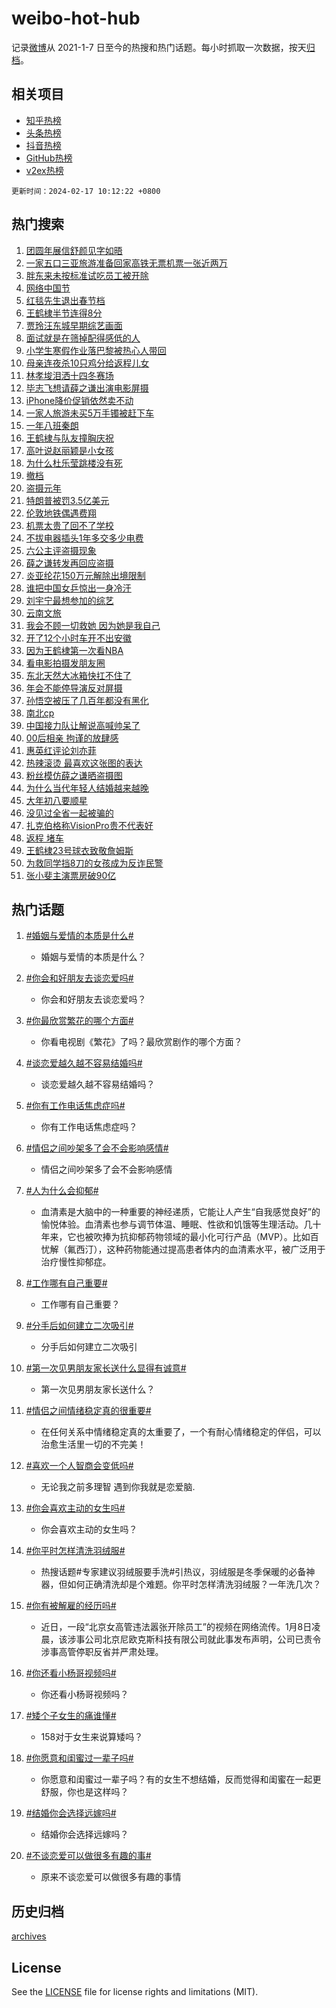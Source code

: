 # weibo-hot-hub

记录[微博](https://www.weibo.com)从 2021-1-7 日至今的热搜和热门话题。每小时抓取一次数据，按天[归档](archives)。

## 相关项目

- [知乎热榜](https://github.com/lonnyzhang423/zhihu-hot-hub)
- [头条热榜](https://github.com/lonnyzhang423/toutiao-hot-hub)
- [抖音热榜](https://github.com/lonnyzhang423/douyin-hot-hub)
- [GitHub热榜](https://github.com/lonnyzhang423/github-hot-hub)
- [v2ex热榜](https://github.com/lonnyzhang423/v2ex-hot-hub)


`更新时间：2024-02-17 10:12:22 +0800`

## 热门搜索

1. [团圆年展信舒颜见字如晤](https://m.weibo.cn/search?containerid=100103type%3D1%26t%3D10%26q%3D%23%E5%9B%A2%E5%9C%86%E5%B9%B4%E5%B1%95%E4%BF%A1%E8%88%92%E9%A2%9C%E8%A7%81%E5%AD%97%E5%A6%82%E6%99%A4%23&stream_entry_id=51&isnewpage=1&extparam=seat%3D1%26pos%3D0%26dgr%3D0%26filter_type%3Drealtimehot%26cate%3D10103%26q%3D%2523%25E5%259B%25A2%25E5%259C%2586%25E5%25B9%25B4%25E5%25B1%2595%25E4%25BF%25A1%25E8%2588%2592%25E9%25A2%259C%25E8%25A7%2581%25E5%25AD%2597%25E5%25A6%2582%25E6%2599%25A4%2523%26stream_entry_id%3D51%26c_type%3D51%26display_time%3D1708135941%26pre_seqid%3D170813594110993000594)
1. [一家五口三亚旅游准备回家高铁无票机票一张近两万](https://m.weibo.cn/search?containerid=100103type%3D1%26t%3D10%26q%3D%23%E4%B8%80%E5%AE%B6%E4%BA%94%E5%8F%A3%E4%B8%89%E4%BA%9A%E6%97%85%E6%B8%B8%E5%87%86%E5%A4%87%E5%9B%9E%E5%AE%B6%E9%AB%98%E9%93%81%E6%97%A0%E7%A5%A8%E6%9C%BA%E7%A5%A8%E4%B8%80%E5%BC%A0%E8%BF%91%E4%B8%A4%E4%B8%87%23&stream_entry_id=31&isnewpage=1&extparam=seat%3D1%26c_type%3D31%26band_rank%3D1%26realpos%3D1%26filter_type%3Drealtimehot%26dgr%3D0%26pos%3D0%26lcate%3D5001%26q%3D%2523%25E4%25B8%2580%25E5%25AE%25B6%25E4%25BA%2594%25E5%258F%25A3%25E4%25B8%2589%25E4%25BA%259A%25E6%2597%2585%25E6%25B8%25B8%25E5%2587%2586%25E5%25A4%2587%25E5%259B%259E%25E5%25AE%25B6%25E9%25AB%2598%25E9%2593%2581%25E6%2597%25A0%25E7%25A5%25A8%25E6%259C%25BA%25E7%25A5%25A8%25E4%25B8%2580%25E5%25BC%25A0%25E8%25BF%2591%25E4%25B8%25A4%25E4%25B8%2587%2523%26flag%3D2%26stream_entry_id%3D31%26cate%3D5001%26display_time%3D1708135941%26pre_seqid%3D170813594110993000594)
1. [胖东来未按标准试吃员工被开除](https://m.weibo.cn/search?containerid=100103type%3D1%26t%3D10%26q%3D%23%E8%83%96%E4%B8%9C%E6%9D%A5%E6%9C%AA%E6%8C%89%E6%A0%87%E5%87%86%E8%AF%95%E5%90%83%E5%91%98%E5%B7%A5%E8%A2%AB%E5%BC%80%E9%99%A4%23&stream_entry_id=31&isnewpage=1&extparam=seat%3D1%26c_type%3D31%26band_rank%3D2%26realpos%3D2%26filter_type%3Drealtimehot%26dgr%3D0%26pos%3D1%26lcate%3D5001%26q%3D%2523%25E8%2583%2596%25E4%25B8%259C%25E6%259D%25A5%25E6%259C%25AA%25E6%258C%2589%25E6%25A0%2587%25E5%2587%2586%25E8%25AF%2595%25E5%2590%2583%25E5%2591%2598%25E5%25B7%25A5%25E8%25A2%25AB%25E5%25BC%2580%25E9%2599%25A4%2523%26flag%3D1%26stream_entry_id%3D31%26cate%3D5001%26display_time%3D1708135941%26pre_seqid%3D170813594110993000594)
1. [网络中国节](https://m.weibo.cn/search?containerid=100103type%3D1%26t%3D10%26q%3D%23%E7%BD%91%E7%BB%9C%E4%B8%AD%E5%9B%BD%E8%8A%82%23&stream_entry_id=31&isnewpage=1&extparam=seat%3D1%26c_type%3D31%26band_rank%3D3%26realpos%3D3%26filter_type%3Drealtimehot%26dgr%3D0%26pos%3D2%26lcate%3D5001%26q%3D%2523%25E7%25BD%2591%25E7%25BB%259C%25E4%25B8%25AD%25E5%259B%25BD%25E8%258A%2582%2523%26flag%3D0%26stream_entry_id%3D31%26cate%3D5001%26display_time%3D1708135941%26pre_seqid%3D170813594110993000594)
1. [红毯先生退出春节档](https://m.weibo.cn/search?containerid=100103type%3D1%26t%3D10%26q%3D%23%E7%BA%A2%E6%AF%AF%E5%85%88%E7%94%9F%E9%80%80%E5%87%BA%E6%98%A5%E8%8A%82%E6%A1%A3%23&stream_entry_id=31&isnewpage=1&extparam=seat%3D1%26c_type%3D31%26band_rank%3D4%26realpos%3D4%26filter_type%3Drealtimehot%26dgr%3D0%26pos%3D3%26lcate%3D5001%26q%3D%2523%25E7%25BA%25A2%25E6%25AF%25AF%25E5%2585%2588%25E7%2594%259F%25E9%2580%2580%25E5%2587%25BA%25E6%2598%25A5%25E8%258A%2582%25E6%25A1%25A3%2523%26flag%3D2%26stream_entry_id%3D31%26cate%3D5001%26display_time%3D1708135941%26pre_seqid%3D170813594110993000594)
1. [王鹤棣半节连得8分](https://m.weibo.cn/search?containerid=100103type%3D1%26t%3D10%26q%3D%E7%8E%8B%E9%B9%A4%E6%A3%A3%E5%8D%8A%E8%8A%82%E8%BF%9E%E5%BE%978%E5%88%86&stream_entry_id=31&isnewpage=1&extparam=seat%3D1%26c_type%3D31%26band_rank%3D5%26realpos%3D5%26filter_type%3Drealtimehot%26dgr%3D0%26pos%3D4%26lcate%3D5001%26q%3D%25E7%258E%258B%25E9%25B9%25A4%25E6%25A3%25A3%25E5%258D%258A%25E8%258A%2582%25E8%25BF%259E%25E5%25BE%25978%25E5%2588%2586%26flag%3D1%26stream_entry_id%3D31%26cate%3D5001%26display_time%3D1708135941%26pre_seqid%3D170813594110993000594)
1. [贾玲汪东城早期综艺画面](https://m.weibo.cn/search?containerid=100103type%3D1%26t%3D10%26q%3D%23%E8%B4%BE%E7%8E%B2%E6%B1%AA%E4%B8%9C%E5%9F%8E%E6%97%A9%E6%9C%9F%E7%BB%BC%E8%89%BA%E7%94%BB%E9%9D%A2%23&stream_entry_id=31&isnewpage=1&extparam=seat%3D1%26c_type%3D31%26band_rank%3D6%26realpos%3D6%26filter_type%3Drealtimehot%26dgr%3D0%26pos%3D5%26lcate%3D5001%26q%3D%2523%25E8%25B4%25BE%25E7%258E%25B2%25E6%25B1%25AA%25E4%25B8%259C%25E5%259F%258E%25E6%2597%25A9%25E6%259C%259F%25E7%25BB%25BC%25E8%2589%25BA%25E7%2594%25BB%25E9%259D%25A2%2523%26flag%3D2%26stream_entry_id%3D31%26cate%3D5001%26display_time%3D1708135941%26pre_seqid%3D170813594110993000594)
1. [面试就是在筛掉配得感低的人](https://m.weibo.cn/search?containerid=100103type%3D1%26t%3D10%26q%3D%23%E9%9D%A2%E8%AF%95%E5%B0%B1%E6%98%AF%E5%9C%A8%E7%AD%9B%E6%8E%89%E9%85%8D%E5%BE%97%E6%84%9F%E4%BD%8E%E7%9A%84%E4%BA%BA%23&stream_entry_id=31&isnewpage=1&extparam=seat%3D1%26c_type%3D31%26band_rank%3D7%26realpos%3D7%26filter_type%3Drealtimehot%26dgr%3D0%26pos%3D6%26lcate%3D5001%26q%3D%2523%25E9%259D%25A2%25E8%25AF%2595%25E5%25B0%25B1%25E6%2598%25AF%25E5%259C%25A8%25E7%25AD%259B%25E6%258E%2589%25E9%2585%258D%25E5%25BE%2597%25E6%2584%259F%25E4%25BD%258E%25E7%259A%2584%25E4%25BA%25BA%2523%26flag%3D2%26stream_entry_id%3D31%26cate%3D5001%26display_time%3D1708135941%26pre_seqid%3D170813594110993000594)
1. [小学生寒假作业落巴黎被热心人带回](https://m.weibo.cn/search?containerid=100103type%3D1%26t%3D10%26q%3D%23%E5%B0%8F%E5%AD%A6%E7%94%9F%E5%AF%92%E5%81%87%E4%BD%9C%E4%B8%9A%E8%90%BD%E5%B7%B4%E9%BB%8E%E8%A2%AB%E7%83%AD%E5%BF%83%E4%BA%BA%E5%B8%A6%E5%9B%9E%23&stream_entry_id=31&isnewpage=1&extparam=seat%3D1%26c_type%3D31%26band_rank%3D8%26realpos%3D8%26filter_type%3Drealtimehot%26dgr%3D0%26pos%3D7%26lcate%3D5001%26q%3D%2523%25E5%25B0%258F%25E5%25AD%25A6%25E7%2594%259F%25E5%25AF%2592%25E5%2581%2587%25E4%25BD%259C%25E4%25B8%259A%25E8%2590%25BD%25E5%25B7%25B4%25E9%25BB%258E%25E8%25A2%25AB%25E7%2583%25AD%25E5%25BF%2583%25E4%25BA%25BA%25E5%25B8%25A6%25E5%259B%259E%2523%26flag%3D1%26stream_entry_id%3D31%26cate%3D5001%26display_time%3D1708135941%26pre_seqid%3D170813594110993000594)
1. [母亲连夜杀10只鸡分给返程儿女](https://m.weibo.cn/search?containerid=100103type%3D1%26t%3D10%26q%3D%23%E6%AF%8D%E4%BA%B2%E8%BF%9E%E5%A4%9C%E6%9D%8010%E5%8F%AA%E9%B8%A1%E5%88%86%E7%BB%99%E8%BF%94%E7%A8%8B%E5%84%BF%E5%A5%B3%23&stream_entry_id=31&isnewpage=1&extparam=seat%3D1%26c_type%3D31%26band_rank%3D9%26realpos%3D9%26filter_type%3Drealtimehot%26dgr%3D0%26pos%3D8%26lcate%3D5001%26q%3D%2523%25E6%25AF%258D%25E4%25BA%25B2%25E8%25BF%259E%25E5%25A4%259C%25E6%259D%258010%25E5%258F%25AA%25E9%25B8%25A1%25E5%2588%2586%25E7%25BB%2599%25E8%25BF%2594%25E7%25A8%258B%25E5%2584%25BF%25E5%25A5%25B3%2523%26flag%3D32768%26stream_entry_id%3D31%26cate%3D5001%26display_time%3D1708135941%26pre_seqid%3D170813594110993000594)
1. [林孝埈泪洒十四冬赛场](https://m.weibo.cn/search?containerid=100103type%3D1%26t%3D10%26q%3D%E6%9E%97%E5%AD%9D%E5%9F%88%E6%B3%AA%E6%B4%92%E5%8D%81%E5%9B%9B%E5%86%AC%E8%B5%9B%E5%9C%BA&stream_entry_id=31&isnewpage=1&extparam=seat%3D1%26c_type%3D31%26band_rank%3D10%26realpos%3D10%26filter_type%3Drealtimehot%26dgr%3D0%26pos%3D9%26lcate%3D5001%26q%3D%25E6%259E%2597%25E5%25AD%259D%25E5%259F%2588%25E6%25B3%25AA%25E6%25B4%2592%25E5%258D%2581%25E5%259B%259B%25E5%2586%25AC%25E8%25B5%259B%25E5%259C%25BA%26flag%3D1%26stream_entry_id%3D31%26cate%3D5001%26display_time%3D1708135941%26pre_seqid%3D170813594110993000594)
1. [毕志飞想请薛之谦出演电影屏摄](https://m.weibo.cn/search?containerid=100103type%3D1%26t%3D10%26q%3D%E6%AF%95%E5%BF%97%E9%A3%9E%E6%83%B3%E8%AF%B7%E8%96%9B%E4%B9%8B%E8%B0%A6%E5%87%BA%E6%BC%94%E7%94%B5%E5%BD%B1%E5%B1%8F%E6%91%84&stream_entry_id=31&isnewpage=1&extparam=seat%3D1%26c_type%3D31%26band_rank%3D11%26realpos%3D11%26filter_type%3Drealtimehot%26dgr%3D0%26pos%3D10%26lcate%3D5001%26q%3D%25E6%25AF%2595%25E5%25BF%2597%25E9%25A3%259E%25E6%2583%25B3%25E8%25AF%25B7%25E8%2596%259B%25E4%25B9%258B%25E8%25B0%25A6%25E5%2587%25BA%25E6%25BC%2594%25E7%2594%25B5%25E5%25BD%25B1%25E5%25B1%258F%25E6%2591%2584%26flag%3D1%26stream_entry_id%3D31%26cate%3D5001%26display_time%3D1708135941%26pre_seqid%3D170813594110993000594)
1. [iPhone降价促销依然卖不动](https://m.weibo.cn/search?containerid=100103type%3D1%26t%3D10%26q%3D%23iPhone%E9%99%8D%E4%BB%B7%E4%BF%83%E9%94%80%E4%BE%9D%E7%84%B6%E5%8D%96%E4%B8%8D%E5%8A%A8%23&stream_entry_id=31&isnewpage=1&extparam=seat%3D1%26c_type%3D31%26band_rank%3D12%26realpos%3D12%26filter_type%3Drealtimehot%26dgr%3D0%26pos%3D11%26lcate%3D5001%26q%3D%2523iPhone%25E9%2599%258D%25E4%25BB%25B7%25E4%25BF%2583%25E9%2594%2580%25E4%25BE%259D%25E7%2584%25B6%25E5%258D%2596%25E4%25B8%258D%25E5%258A%25A8%2523%26flag%3D0%26stream_entry_id%3D31%26cate%3D5001%26display_time%3D1708135941%26pre_seqid%3D170813594110993000594)
1. [一家人旅游未买5万手镯被赶下车](https://m.weibo.cn/search?containerid=100103type%3D1%26t%3D10%26q%3D%23%E4%B8%80%E5%AE%B6%E4%BA%BA%E6%97%85%E6%B8%B8%E6%9C%AA%E4%B9%B05%E4%B8%87%E6%89%8B%E9%95%AF%E8%A2%AB%E8%B5%B6%E4%B8%8B%E8%BD%A6%23&stream_entry_id=31&isnewpage=1&extparam=seat%3D1%26c_type%3D31%26band_rank%3D13%26realpos%3D13%26filter_type%3Drealtimehot%26dgr%3D0%26pos%3D12%26lcate%3D5001%26q%3D%2523%25E4%25B8%2580%25E5%25AE%25B6%25E4%25BA%25BA%25E6%2597%2585%25E6%25B8%25B8%25E6%259C%25AA%25E4%25B9%25B05%25E4%25B8%2587%25E6%2589%258B%25E9%2595%25AF%25E8%25A2%25AB%25E8%25B5%25B6%25E4%25B8%258B%25E8%25BD%25A6%2523%26flag%3D0%26stream_entry_id%3D31%26cate%3D5001%26display_time%3D1708135941%26pre_seqid%3D170813594110993000594)
1. [一年八班秦朗](https://m.weibo.cn/search?containerid=100103type%3D1%26t%3D10%26q%3D%23%E4%B8%80%E5%B9%B4%E5%85%AB%E7%8F%AD%E7%A7%A6%E6%9C%97%23&stream_entry_id=31&isnewpage=1&extparam=seat%3D1%26c_type%3D31%26band_rank%3D14%26realpos%3D14%26filter_type%3Drealtimehot%26dgr%3D0%26pos%3D13%26lcate%3D5001%26q%3D%2523%25E4%25B8%2580%25E5%25B9%25B4%25E5%2585%25AB%25E7%258F%25AD%25E7%25A7%25A6%25E6%259C%2597%2523%26flag%3D1%26stream_entry_id%3D31%26cate%3D5001%26display_time%3D1708135941%26pre_seqid%3D170813594110993000594)
1. [王鹤棣与队友撞胸庆祝](https://m.weibo.cn/search?containerid=100103type%3D1%26t%3D10%26q%3D%23%E7%8E%8B%E9%B9%A4%E6%A3%A3%E4%B8%8E%E9%98%9F%E5%8F%8B%E6%92%9E%E8%83%B8%E5%BA%86%E7%A5%9D%23&stream_entry_id=31&isnewpage=1&extparam=seat%3D1%26c_type%3D31%26band_rank%3D15%26realpos%3D15%26filter_type%3Drealtimehot%26dgr%3D0%26pos%3D14%26lcate%3D5001%26q%3D%2523%25E7%258E%258B%25E9%25B9%25A4%25E6%25A3%25A3%25E4%25B8%258E%25E9%2598%259F%25E5%258F%258B%25E6%2592%259E%25E8%2583%25B8%25E5%25BA%2586%25E7%25A5%259D%2523%26flag%3D1%26stream_entry_id%3D31%26cate%3D5001%26display_time%3D1708135941%26pre_seqid%3D170813594110993000594)
1. [高叶说赵丽颖是小女孩](https://m.weibo.cn/search?containerid=100103type%3D1%26t%3D10%26q%3D%23%E9%AB%98%E5%8F%B6%E8%AF%B4%E8%B5%B5%E4%B8%BD%E9%A2%96%E6%98%AF%E5%B0%8F%E5%A5%B3%E5%AD%A9%23&stream_entry_id=31&isnewpage=1&extparam=seat%3D1%26c_type%3D31%26band_rank%3D16%26realpos%3D16%26filter_type%3Drealtimehot%26dgr%3D0%26pos%3D15%26lcate%3D5001%26q%3D%2523%25E9%25AB%2598%25E5%258F%25B6%25E8%25AF%25B4%25E8%25B5%25B5%25E4%25B8%25BD%25E9%25A2%2596%25E6%2598%25AF%25E5%25B0%258F%25E5%25A5%25B3%25E5%25AD%25A9%2523%26flag%3D1%26stream_entry_id%3D31%26cate%3D5001%26display_time%3D1708135941%26pre_seqid%3D170813594110993000594)
1. [为什么杜乐莹跳楼没有死](https://m.weibo.cn/search?containerid=100103type%3D1%26t%3D10%26q%3D%E4%B8%BA%E4%BB%80%E4%B9%88%E6%9D%9C%E4%B9%90%E8%8E%B9%E8%B7%B3%E6%A5%BC%E6%B2%A1%E6%9C%89%E6%AD%BB&stream_entry_id=31&isnewpage=1&extparam=seat%3D1%26c_type%3D31%26band_rank%3D17%26realpos%3D17%26filter_type%3Drealtimehot%26dgr%3D0%26pos%3D16%26lcate%3D5001%26q%3D%25E4%25B8%25BA%25E4%25BB%2580%25E4%25B9%2588%25E6%259D%259C%25E4%25B9%2590%25E8%258E%25B9%25E8%25B7%25B3%25E6%25A5%25BC%25E6%25B2%25A1%25E6%259C%2589%25E6%25AD%25BB%26flag%3D2%26stream_entry_id%3D31%26cate%3D5001%26display_time%3D1708135941%26pre_seqid%3D170813594110993000594)
1. [撤档](https://m.weibo.cn/search?containerid=100103type%3D1%26t%3D10%26q%3D%E6%92%A4%E6%A1%A3&stream_entry_id=31&isnewpage=1&extparam=seat%3D1%26c_type%3D31%26band_rank%3D18%26realpos%3D18%26filter_type%3Drealtimehot%26dgr%3D0%26pos%3D17%26lcate%3D5001%26q%3D%25E6%2592%25A4%25E6%25A1%25A3%26flag%3D0%26stream_entry_id%3D31%26cate%3D5001%26display_time%3D1708135941%26pre_seqid%3D170813594110993000594)
1. [盗摄元年](https://m.weibo.cn/search?containerid=100103type%3D1%26t%3D10%26q%3D%E7%9B%97%E6%91%84%E5%85%83%E5%B9%B4&stream_entry_id=31&isnewpage=1&extparam=seat%3D1%26c_type%3D31%26band_rank%3D19%26realpos%3D19%26filter_type%3Drealtimehot%26dgr%3D0%26pos%3D18%26lcate%3D5001%26q%3D%25E7%259B%2597%25E6%2591%2584%25E5%2585%2583%25E5%25B9%25B4%26flag%3D0%26stream_entry_id%3D31%26cate%3D5001%26display_time%3D1708135941%26pre_seqid%3D170813594110993000594)
1. [特朗普被罚3.5亿美元](https://m.weibo.cn/search?containerid=100103type%3D1%26t%3D10%26q%3D%23%E7%89%B9%E6%9C%97%E6%99%AE%E8%A2%AB%E7%BD%9A3.5%E4%BA%BF%E7%BE%8E%E5%85%83%23&stream_entry_id=31&isnewpage=1&extparam=seat%3D1%26c_type%3D31%26band_rank%3D20%26realpos%3D20%26filter_type%3Drealtimehot%26dgr%3D0%26pos%3D19%26lcate%3D5001%26q%3D%2523%25E7%2589%25B9%25E6%259C%2597%25E6%2599%25AE%25E8%25A2%25AB%25E7%25BD%259A3.5%25E4%25BA%25BF%25E7%25BE%258E%25E5%2585%2583%2523%26flag%3D0%26stream_entry_id%3D31%26cate%3D5001%26display_time%3D1708135941%26pre_seqid%3D170813594110993000594)
1. [伦敦地铁偶遇费翔](https://m.weibo.cn/search?containerid=100103type%3D1%26t%3D10%26q%3D%23%E4%BC%A6%E6%95%A6%E5%9C%B0%E9%93%81%E5%81%B6%E9%81%87%E8%B4%B9%E7%BF%94%23&stream_entry_id=31&isnewpage=1&extparam=seat%3D1%26c_type%3D31%26band_rank%3D21%26realpos%3D21%26filter_type%3Drealtimehot%26dgr%3D0%26pos%3D20%26lcate%3D5001%26q%3D%2523%25E4%25BC%25A6%25E6%2595%25A6%25E5%259C%25B0%25E9%2593%2581%25E5%2581%25B6%25E9%2581%2587%25E8%25B4%25B9%25E7%25BF%2594%2523%26flag%3D1%26stream_entry_id%3D31%26cate%3D5001%26display_time%3D1708135941%26pre_seqid%3D170813594110993000594)
1. [机票太贵了回不了学校](https://m.weibo.cn/search?containerid=100103type%3D1%26t%3D10%26q%3D%E6%9C%BA%E7%A5%A8%E5%A4%AA%E8%B4%B5%E4%BA%86%E5%9B%9E%E4%B8%8D%E4%BA%86%E5%AD%A6%E6%A0%A1&stream_entry_id=31&isnewpage=1&extparam=seat%3D1%26c_type%3D31%26band_rank%3D22%26realpos%3D22%26filter_type%3Drealtimehot%26dgr%3D0%26pos%3D21%26lcate%3D5001%26q%3D%25E6%259C%25BA%25E7%25A5%25A8%25E5%25A4%25AA%25E8%25B4%25B5%25E4%25BA%2586%25E5%259B%259E%25E4%25B8%258D%25E4%25BA%2586%25E5%25AD%25A6%25E6%25A0%25A1%26flag%3D1%26stream_entry_id%3D31%26cate%3D5001%26display_time%3D1708135941%26pre_seqid%3D170813594110993000594)
1. [不拔电器插头1年多交多少电费](https://m.weibo.cn/search?containerid=100103type%3D1%26t%3D10%26q%3D%23%E4%B8%8D%E6%8B%94%E7%94%B5%E5%99%A8%E6%8F%92%E5%A4%B41%E5%B9%B4%E5%A4%9A%E4%BA%A4%E5%A4%9A%E5%B0%91%E7%94%B5%E8%B4%B9%23&stream_entry_id=31&isnewpage=1&extparam=seat%3D1%26c_type%3D31%26band_rank%3D23%26realpos%3D23%26filter_type%3Drealtimehot%26dgr%3D0%26pos%3D22%26lcate%3D5001%26q%3D%2523%25E4%25B8%258D%25E6%258B%2594%25E7%2594%25B5%25E5%2599%25A8%25E6%258F%2592%25E5%25A4%25B41%25E5%25B9%25B4%25E5%25A4%259A%25E4%25BA%25A4%25E5%25A4%259A%25E5%25B0%2591%25E7%2594%25B5%25E8%25B4%25B9%2523%26flag%3D0%26stream_entry_id%3D31%26cate%3D5001%26display_time%3D1708135941%26pre_seqid%3D170813594110993000594)
1. [六公主评盗摄现象](https://m.weibo.cn/search?containerid=100103type%3D1%26t%3D10%26q%3D%23%E5%85%AD%E5%85%AC%E4%B8%BB%E8%AF%84%E7%9B%97%E6%91%84%E7%8E%B0%E8%B1%A1%23&stream_entry_id=31&isnewpage=1&extparam=seat%3D1%26c_type%3D31%26band_rank%3D24%26realpos%3D24%26filter_type%3Drealtimehot%26dgr%3D0%26pos%3D23%26lcate%3D5001%26q%3D%2523%25E5%2585%25AD%25E5%2585%25AC%25E4%25B8%25BB%25E8%25AF%2584%25E7%259B%2597%25E6%2591%2584%25E7%258E%25B0%25E8%25B1%25A1%2523%26flag%3D0%26stream_entry_id%3D31%26cate%3D5001%26display_time%3D1708135941%26pre_seqid%3D170813594110993000594)
1. [薛之谦转发再回应盗摄](https://m.weibo.cn/search?containerid=100103type%3D1%26t%3D10%26q%3D%E8%96%9B%E4%B9%8B%E8%B0%A6%E8%BD%AC%E5%8F%91%E5%86%8D%E5%9B%9E%E5%BA%94%E7%9B%97%E6%91%84&stream_entry_id=31&isnewpage=1&extparam=seat%3D1%26c_type%3D31%26band_rank%3D25%26realpos%3D25%26filter_type%3Drealtimehot%26dgr%3D0%26pos%3D24%26lcate%3D5001%26q%3D%25E8%2596%259B%25E4%25B9%258B%25E8%25B0%25A6%25E8%25BD%25AC%25E5%258F%2591%25E5%2586%258D%25E5%259B%259E%25E5%25BA%2594%25E7%259B%2597%25E6%2591%2584%26flag%3D0%26stream_entry_id%3D31%26cate%3D5001%26display_time%3D1708135941%26pre_seqid%3D170813594110993000594)
1. [炎亚纶花150万元解除出境限制](https://m.weibo.cn/search?containerid=100103type%3D1%26t%3D10%26q%3D%23%E7%82%8E%E4%BA%9A%E7%BA%B6%E8%8A%B1150%E4%B8%87%E5%85%83%E8%A7%A3%E9%99%A4%E5%87%BA%E5%A2%83%E9%99%90%E5%88%B6%23&stream_entry_id=31&isnewpage=1&extparam=seat%3D1%26c_type%3D31%26band_rank%3D26%26realpos%3D26%26filter_type%3Drealtimehot%26dgr%3D0%26pos%3D25%26lcate%3D5001%26q%3D%2523%25E7%2582%258E%25E4%25BA%259A%25E7%25BA%25B6%25E8%258A%25B1150%25E4%25B8%2587%25E5%2585%2583%25E8%25A7%25A3%25E9%2599%25A4%25E5%2587%25BA%25E5%25A2%2583%25E9%2599%2590%25E5%2588%25B6%2523%26flag%3D1%26stream_entry_id%3D31%26cate%3D5001%26display_time%3D1708135941%26pre_seqid%3D170813594110993000594)
1. [谁把中国女乒惊出一身冷汗](https://m.weibo.cn/search?containerid=100103type%3D1%26t%3D10%26q%3D%23%E8%B0%81%E6%8A%8A%E4%B8%AD%E5%9B%BD%E5%A5%B3%E4%B9%92%E6%83%8A%E5%87%BA%E4%B8%80%E8%BA%AB%E5%86%B7%E6%B1%97%23&stream_entry_id=31&isnewpage=1&extparam=seat%3D1%26c_type%3D31%26band_rank%3D27%26realpos%3D27%26filter_type%3Drealtimehot%26dgr%3D0%26pos%3D26%26lcate%3D5001%26q%3D%2523%25E8%25B0%2581%25E6%258A%258A%25E4%25B8%25AD%25E5%259B%25BD%25E5%25A5%25B3%25E4%25B9%2592%25E6%2583%258A%25E5%2587%25BA%25E4%25B8%2580%25E8%25BA%25AB%25E5%2586%25B7%25E6%25B1%2597%2523%26flag%3D1%26stream_entry_id%3D31%26cate%3D5001%26display_time%3D1708135941%26pre_seqid%3D170813594110993000594)
1. [刘宇宁最想参加的综艺](https://m.weibo.cn/search?containerid=100103type%3D1%26t%3D10%26q%3D%23%E5%88%98%E5%AE%87%E5%AE%81%E6%9C%80%E6%83%B3%E5%8F%82%E5%8A%A0%E7%9A%84%E7%BB%BC%E8%89%BA%23&stream_entry_id=31&isnewpage=1&extparam=seat%3D1%26c_type%3D31%26band_rank%3D28%26realpos%3D28%26filter_type%3Drealtimehot%26dgr%3D0%26pos%3D27%26lcate%3D5001%26q%3D%2523%25E5%2588%2598%25E5%25AE%2587%25E5%25AE%2581%25E6%259C%2580%25E6%2583%25B3%25E5%258F%2582%25E5%258A%25A0%25E7%259A%2584%25E7%25BB%25BC%25E8%2589%25BA%2523%26flag%3D1%26stream_entry_id%3D31%26cate%3D5001%26display_time%3D1708135941%26pre_seqid%3D170813594110993000594)
1. [云南文旅](https://m.weibo.cn/search?containerid=100103type%3D1%26t%3D10%26q%3D%E4%BA%91%E5%8D%97%E6%96%87%E6%97%85&stream_entry_id=31&isnewpage=1&extparam=seat%3D1%26c_type%3D31%26band_rank%3D29%26realpos%3D29%26filter_type%3Drealtimehot%26dgr%3D0%26pos%3D28%26lcate%3D5001%26q%3D%25E4%25BA%2591%25E5%258D%2597%25E6%2596%2587%25E6%2597%2585%26flag%3D1%26stream_entry_id%3D31%26cate%3D5001%26display_time%3D1708135941%26pre_seqid%3D170813594110993000594)
1. [我会不顾一切救她 因为她是我自己](https://m.weibo.cn/search?containerid=100103type%3D1%26t%3D10%26q%3D%E6%88%91%E4%BC%9A%E4%B8%8D%E9%A1%BE%E4%B8%80%E5%88%87%E6%95%91%E5%A5%B9+%E5%9B%A0%E4%B8%BA%E5%A5%B9%E6%98%AF%E6%88%91%E8%87%AA%E5%B7%B1&stream_entry_id=31&isnewpage=1&extparam=seat%3D1%26c_type%3D31%26band_rank%3D30%26realpos%3D30%26filter_type%3Drealtimehot%26dgr%3D0%26pos%3D29%26lcate%3D5001%26q%3D%25E6%2588%2591%25E4%25BC%259A%25E4%25B8%258D%25E9%25A1%25BE%25E4%25B8%2580%25E5%2588%2587%25E6%2595%2591%25E5%25A5%25B9%2520%25E5%259B%25A0%25E4%25B8%25BA%25E5%25A5%25B9%25E6%2598%25AF%25E6%2588%2591%25E8%2587%25AA%25E5%25B7%25B1%26flag%3D1%26stream_entry_id%3D31%26cate%3D5001%26display_time%3D1708135941%26pre_seqid%3D170813594110993000594)
1. [开了12个小时车开不出安徽](https://m.weibo.cn/search?containerid=100103type%3D1%26t%3D10%26q%3D%23%E5%BC%80%E4%BA%8612%E4%B8%AA%E5%B0%8F%E6%97%B6%E8%BD%A6%E5%BC%80%E4%B8%8D%E5%87%BA%E5%AE%89%E5%BE%BD%23&stream_entry_id=31&isnewpage=1&extparam=seat%3D1%26c_type%3D31%26band_rank%3D31%26realpos%3D31%26filter_type%3Drealtimehot%26dgr%3D0%26pos%3D30%26lcate%3D5001%26q%3D%2523%25E5%25BC%2580%25E4%25BA%258612%25E4%25B8%25AA%25E5%25B0%258F%25E6%2597%25B6%25E8%25BD%25A6%25E5%25BC%2580%25E4%25B8%258D%25E5%2587%25BA%25E5%25AE%2589%25E5%25BE%25BD%2523%26flag%3D1%26stream_entry_id%3D31%26cate%3D5001%26display_time%3D1708135941%26pre_seqid%3D170813594110993000594)
1. [因为王鹤棣第一次看NBA](https://m.weibo.cn/search?containerid=100103type%3D1%26t%3D10%26q%3D%23%E5%9B%A0%E4%B8%BA%E7%8E%8B%E9%B9%A4%E6%A3%A3%E7%AC%AC%E4%B8%80%E6%AC%A1%E7%9C%8BNBA%23&stream_entry_id=31&isnewpage=1&extparam=seat%3D1%26c_type%3D31%26band_rank%3D32%26realpos%3D32%26filter_type%3Drealtimehot%26dgr%3D0%26pos%3D31%26lcate%3D5001%26q%3D%2523%25E5%259B%25A0%25E4%25B8%25BA%25E7%258E%258B%25E9%25B9%25A4%25E6%25A3%25A3%25E7%25AC%25AC%25E4%25B8%2580%25E6%25AC%25A1%25E7%259C%258BNBA%2523%26flag%3D1%26stream_entry_id%3D31%26cate%3D5001%26display_time%3D1708135941%26pre_seqid%3D170813594110993000594)
1. [看电影拍摄发朋友圈](https://m.weibo.cn/search?containerid=100103type%3D1%26t%3D10%26q%3D%E7%9C%8B%E7%94%B5%E5%BD%B1%E6%8B%8D%E6%91%84%E5%8F%91%E6%9C%8B%E5%8F%8B%E5%9C%88&stream_entry_id=31&isnewpage=1&extparam=seat%3D1%26c_type%3D31%26band_rank%3D33%26realpos%3D33%26filter_type%3Drealtimehot%26dgr%3D0%26pos%3D32%26lcate%3D5001%26q%3D%25E7%259C%258B%25E7%2594%25B5%25E5%25BD%25B1%25E6%258B%258D%25E6%2591%2584%25E5%258F%2591%25E6%259C%258B%25E5%258F%258B%25E5%259C%2588%26flag%3D1%26stream_entry_id%3D31%26cate%3D5001%26display_time%3D1708135941%26pre_seqid%3D170813594110993000594)
1. [东北天然大冰箱快扛不住了](https://m.weibo.cn/search?containerid=100103type%3D1%26t%3D10%26q%3D%23%E4%B8%9C%E5%8C%97%E5%A4%A9%E7%84%B6%E5%A4%A7%E5%86%B0%E7%AE%B1%E5%BF%AB%E6%89%9B%E4%B8%8D%E4%BD%8F%E4%BA%86%23&stream_entry_id=31&isnewpage=1&extparam=seat%3D1%26c_type%3D31%26band_rank%3D34%26realpos%3D34%26filter_type%3Drealtimehot%26dgr%3D0%26pos%3D33%26lcate%3D5001%26q%3D%2523%25E4%25B8%259C%25E5%258C%2597%25E5%25A4%25A9%25E7%2584%25B6%25E5%25A4%25A7%25E5%2586%25B0%25E7%25AE%25B1%25E5%25BF%25AB%25E6%2589%259B%25E4%25B8%258D%25E4%25BD%258F%25E4%25BA%2586%2523%26flag%3D1%26stream_entry_id%3D31%26cate%3D5001%26display_time%3D1708135941%26pre_seqid%3D170813594110993000594)
1. [年会不能停导演反对屏摄](https://m.weibo.cn/search?containerid=100103type%3D1%26t%3D10%26q%3D%E5%B9%B4%E4%BC%9A%E4%B8%8D%E8%83%BD%E5%81%9C%E5%AF%BC%E6%BC%94%E5%8F%8D%E5%AF%B9%E5%B1%8F%E6%91%84&stream_entry_id=31&isnewpage=1&extparam=seat%3D1%26c_type%3D31%26band_rank%3D35%26realpos%3D35%26filter_type%3Drealtimehot%26dgr%3D0%26pos%3D34%26lcate%3D5001%26q%3D%25E5%25B9%25B4%25E4%25BC%259A%25E4%25B8%258D%25E8%2583%25BD%25E5%2581%259C%25E5%25AF%25BC%25E6%25BC%2594%25E5%258F%258D%25E5%25AF%25B9%25E5%25B1%258F%25E6%2591%2584%26flag%3D0%26stream_entry_id%3D31%26cate%3D5001%26display_time%3D1708135941%26pre_seqid%3D170813594110993000594)
1. [孙悟空被压了几百年都没有黑化](https://m.weibo.cn/search?containerid=100103type%3D1%26t%3D10%26q%3D%E5%AD%99%E6%82%9F%E7%A9%BA%E8%A2%AB%E5%8E%8B%E4%BA%86%E5%87%A0%E7%99%BE%E5%B9%B4%E9%83%BD%E6%B2%A1%E6%9C%89%E9%BB%91%E5%8C%96&stream_entry_id=31&isnewpage=1&extparam=seat%3D1%26c_type%3D31%26band_rank%3D36%26realpos%3D36%26filter_type%3Drealtimehot%26dgr%3D0%26pos%3D35%26lcate%3D5001%26q%3D%25E5%25AD%2599%25E6%2582%259F%25E7%25A9%25BA%25E8%25A2%25AB%25E5%258E%258B%25E4%25BA%2586%25E5%2587%25A0%25E7%2599%25BE%25E5%25B9%25B4%25E9%2583%25BD%25E6%25B2%25A1%25E6%259C%2589%25E9%25BB%2591%25E5%258C%2596%26flag%3D0%26stream_entry_id%3D31%26cate%3D5001%26display_time%3D1708135941%26pre_seqid%3D170813594110993000594)
1. [南北cp](https://m.weibo.cn/search?containerid=100103type%3D1%26t%3D10%26q%3D%23%E5%8D%97%E5%8C%97cp%23&stream_entry_id=31&isnewpage=1&extparam=seat%3D1%26c_type%3D31%26band_rank%3D37%26realpos%3D37%26filter_type%3Drealtimehot%26dgr%3D0%26pos%3D36%26lcate%3D5001%26q%3D%2523%25E5%258D%2597%25E5%258C%2597cp%2523%26flag%3D0%26stream_entry_id%3D31%26cate%3D5001%26display_time%3D1708135941%26pre_seqid%3D170813594110993000594)
1. [中国接力队让解说高喊帅呆了](https://m.weibo.cn/search?containerid=100103type%3D1%26t%3D10%26q%3D%23%E4%B8%AD%E5%9B%BD%E6%8E%A5%E5%8A%9B%E9%98%9F%E8%AE%A9%E8%A7%A3%E8%AF%B4%E9%AB%98%E5%96%8A%E5%B8%85%E5%91%86%E4%BA%86%23&stream_entry_id=31&isnewpage=1&extparam=seat%3D1%26c_type%3D31%26band_rank%3D38%26realpos%3D38%26filter_type%3Drealtimehot%26dgr%3D0%26pos%3D37%26lcate%3D5001%26q%3D%2523%25E4%25B8%25AD%25E5%259B%25BD%25E6%258E%25A5%25E5%258A%259B%25E9%2598%259F%25E8%25AE%25A9%25E8%25A7%25A3%25E8%25AF%25B4%25E9%25AB%2598%25E5%2596%258A%25E5%25B8%2585%25E5%2591%2586%25E4%25BA%2586%2523%26flag%3D1%26stream_entry_id%3D31%26cate%3D5001%26display_time%3D1708135941%26pre_seqid%3D170813594110993000594)
1. [00后相亲 拘谨的放肆感](https://m.weibo.cn/search?containerid=100103type%3D1%26t%3D10%26q%3D00%E5%90%8E%E7%9B%B8%E4%BA%B2+%E6%8B%98%E8%B0%A8%E7%9A%84%E6%94%BE%E8%82%86%E6%84%9F&stream_entry_id=31&isnewpage=1&extparam=seat%3D1%26c_type%3D31%26band_rank%3D39%26realpos%3D39%26filter_type%3Drealtimehot%26dgr%3D0%26pos%3D38%26lcate%3D5001%26q%3D00%25E5%2590%258E%25E7%259B%25B8%25E4%25BA%25B2%2520%25E6%258B%2598%25E8%25B0%25A8%25E7%259A%2584%25E6%2594%25BE%25E8%2582%2586%25E6%2584%259F%26flag%3D0%26stream_entry_id%3D31%26cate%3D5001%26display_time%3D1708135941%26pre_seqid%3D170813594110993000594)
1. [惠英红评论刘亦菲](https://m.weibo.cn/search?containerid=100103type%3D1%26t%3D10%26q%3D%23%E6%83%A0%E8%8B%B1%E7%BA%A2%E8%AF%84%E8%AE%BA%E5%88%98%E4%BA%A6%E8%8F%B2%23&stream_entry_id=31&isnewpage=1&extparam=seat%3D1%26c_type%3D31%26band_rank%3D40%26realpos%3D40%26filter_type%3Drealtimehot%26dgr%3D0%26pos%3D39%26lcate%3D5001%26q%3D%2523%25E6%2583%25A0%25E8%258B%25B1%25E7%25BA%25A2%25E8%25AF%2584%25E8%25AE%25BA%25E5%2588%2598%25E4%25BA%25A6%25E8%258F%25B2%2523%26flag%3D0%26stream_entry_id%3D31%26cate%3D5001%26display_time%3D1708135941%26pre_seqid%3D170813594110993000594)
1. [热辣滚烫 最喜欢这张图的表达](https://m.weibo.cn/search?containerid=100103type%3D1%26t%3D10%26q%3D%E7%83%AD%E8%BE%A3%E6%BB%9A%E7%83%AB+%E6%9C%80%E5%96%9C%E6%AC%A2%E8%BF%99%E5%BC%A0%E5%9B%BE%E7%9A%84%E8%A1%A8%E8%BE%BE&stream_entry_id=31&isnewpage=1&extparam=seat%3D1%26c_type%3D31%26band_rank%3D41%26realpos%3D41%26filter_type%3Drealtimehot%26dgr%3D0%26pos%3D40%26lcate%3D5001%26q%3D%25E7%2583%25AD%25E8%25BE%25A3%25E6%25BB%259A%25E7%2583%25AB%2520%25E6%259C%2580%25E5%2596%259C%25E6%25AC%25A2%25E8%25BF%2599%25E5%25BC%25A0%25E5%259B%25BE%25E7%259A%2584%25E8%25A1%25A8%25E8%25BE%25BE%26flag%3D0%26stream_entry_id%3D31%26cate%3D5001%26display_time%3D1708135941%26pre_seqid%3D170813594110993000594)
1. [粉丝模仿薛之谦晒盗摄图](https://m.weibo.cn/search?containerid=100103type%3D1%26t%3D10%26q%3D%23%E7%B2%89%E4%B8%9D%E6%A8%A1%E4%BB%BF%E8%96%9B%E4%B9%8B%E8%B0%A6%E6%99%92%E7%9B%97%E6%91%84%E5%9B%BE%23&stream_entry_id=31&isnewpage=1&extparam=seat%3D1%26c_type%3D31%26band_rank%3D42%26realpos%3D42%26filter_type%3Drealtimehot%26dgr%3D0%26pos%3D41%26lcate%3D5001%26q%3D%2523%25E7%25B2%2589%25E4%25B8%259D%25E6%25A8%25A1%25E4%25BB%25BF%25E8%2596%259B%25E4%25B9%258B%25E8%25B0%25A6%25E6%2599%2592%25E7%259B%2597%25E6%2591%2584%25E5%259B%25BE%2523%26flag%3D0%26stream_entry_id%3D31%26cate%3D5001%26display_time%3D1708135941%26pre_seqid%3D170813594110993000594)
1. [为什么当代年轻人结婚越来越晚](https://m.weibo.cn/search?containerid=100103type%3D1%26t%3D10%26q%3D%23%E4%B8%BA%E4%BB%80%E4%B9%88%E5%BD%93%E4%BB%A3%E5%B9%B4%E8%BD%BB%E4%BA%BA%E7%BB%93%E5%A9%9A%E8%B6%8A%E6%9D%A5%E8%B6%8A%E6%99%9A%23&stream_entry_id=31&isnewpage=1&extparam=seat%3D1%26c_type%3D31%26band_rank%3D43%26realpos%3D43%26filter_type%3Drealtimehot%26dgr%3D0%26pos%3D42%26lcate%3D5001%26q%3D%2523%25E4%25B8%25BA%25E4%25BB%2580%25E4%25B9%2588%25E5%25BD%2593%25E4%25BB%25A3%25E5%25B9%25B4%25E8%25BD%25BB%25E4%25BA%25BA%25E7%25BB%2593%25E5%25A9%259A%25E8%25B6%258A%25E6%259D%25A5%25E8%25B6%258A%25E6%2599%259A%2523%26flag%3D0%26stream_entry_id%3D31%26cate%3D5001%26display_time%3D1708135941%26pre_seqid%3D170813594110993000594)
1. [大年初八要顺星](https://m.weibo.cn/search?containerid=100103type%3D1%26t%3D10%26q%3D%23%E5%A4%A7%E5%B9%B4%E5%88%9D%E5%85%AB%E8%A6%81%E9%A1%BA%E6%98%9F%23&stream_entry_id=31&isnewpage=1&extparam=seat%3D1%26c_type%3D31%26band_rank%3D44%26realpos%3D44%26filter_type%3Drealtimehot%26dgr%3D0%26pos%3D43%26lcate%3D5001%26q%3D%2523%25E5%25A4%25A7%25E5%25B9%25B4%25E5%2588%259D%25E5%2585%25AB%25E8%25A6%2581%25E9%25A1%25BA%25E6%2598%259F%2523%26flag%3D1%26stream_entry_id%3D31%26cate%3D5001%26display_time%3D1708135941%26pre_seqid%3D170813594110993000594)
1. [没见过全省一起被骗的](https://m.weibo.cn/search?containerid=100103type%3D1%26t%3D10%26q%3D%23%E6%B2%A1%E8%A7%81%E8%BF%87%E5%85%A8%E7%9C%81%E4%B8%80%E8%B5%B7%E8%A2%AB%E9%AA%97%E7%9A%84%23&stream_entry_id=31&isnewpage=1&extparam=seat%3D1%26c_type%3D31%26band_rank%3D45%26realpos%3D45%26filter_type%3Drealtimehot%26dgr%3D0%26pos%3D44%26lcate%3D5001%26q%3D%2523%25E6%25B2%25A1%25E8%25A7%2581%25E8%25BF%2587%25E5%2585%25A8%25E7%259C%2581%25E4%25B8%2580%25E8%25B5%25B7%25E8%25A2%25AB%25E9%25AA%2597%25E7%259A%2584%2523%26flag%3D0%26stream_entry_id%3D31%26cate%3D5001%26display_time%3D1708135941%26pre_seqid%3D170813594110993000594)
1. [扎克伯格称VisionPro贵不代表好](https://m.weibo.cn/search?containerid=100103type%3D1%26t%3D10%26q%3D%23%E6%89%8E%E5%85%8B%E4%BC%AF%E6%A0%BC%E7%A7%B0VisionPro%E8%B4%B5%E4%B8%8D%E4%BB%A3%E8%A1%A8%E5%A5%BD%23&stream_entry_id=31&isnewpage=1&extparam=seat%3D1%26c_type%3D31%26band_rank%3D46%26realpos%3D46%26filter_type%3Drealtimehot%26dgr%3D0%26pos%3D45%26lcate%3D5001%26q%3D%2523%25E6%2589%258E%25E5%2585%258B%25E4%25BC%25AF%25E6%25A0%25BC%25E7%25A7%25B0VisionPro%25E8%25B4%25B5%25E4%25B8%258D%25E4%25BB%25A3%25E8%25A1%25A8%25E5%25A5%25BD%2523%26flag%3D1%26stream_entry_id%3D31%26cate%3D5001%26display_time%3D1708135941%26pre_seqid%3D170813594110993000594)
1. [返程 堵车](https://m.weibo.cn/search?containerid=100103type%3D1%26t%3D10%26q%3D%E8%BF%94%E7%A8%8B+%E5%A0%B5%E8%BD%A6&stream_entry_id=31&isnewpage=1&extparam=seat%3D1%26c_type%3D31%26band_rank%3D47%26realpos%3D47%26filter_type%3Drealtimehot%26dgr%3D0%26pos%3D46%26lcate%3D5001%26q%3D%25E8%25BF%2594%25E7%25A8%258B%2520%25E5%25A0%25B5%25E8%25BD%25A6%26flag%3D1%26stream_entry_id%3D31%26cate%3D5001%26display_time%3D1708135941%26pre_seqid%3D170813594110993000594)
1. [王鹤棣23号球衣致敬詹姆斯](https://m.weibo.cn/search?containerid=100103type%3D1%26t%3D10%26q%3D%23%E7%8E%8B%E9%B9%A4%E6%A3%A323%E5%8F%B7%E7%90%83%E8%A1%A3%E8%87%B4%E6%95%AC%E8%A9%B9%E5%A7%86%E6%96%AF%23&stream_entry_id=31&isnewpage=1&extparam=seat%3D1%26c_type%3D31%26band_rank%3D48%26realpos%3D48%26filter_type%3Drealtimehot%26dgr%3D0%26pos%3D47%26lcate%3D5001%26q%3D%2523%25E7%258E%258B%25E9%25B9%25A4%25E6%25A3%25A323%25E5%258F%25B7%25E7%2590%2583%25E8%25A1%25A3%25E8%2587%25B4%25E6%2595%25AC%25E8%25A9%25B9%25E5%25A7%2586%25E6%2596%25AF%2523%26flag%3D1%26stream_entry_id%3D31%26cate%3D5001%26display_time%3D1708135941%26pre_seqid%3D170813594110993000594)
1. [为救同学挡8刀的女孩成为反诈民警](https://m.weibo.cn/search?containerid=100103type%3D1%26t%3D10%26q%3D%23%E4%B8%BA%E6%95%91%E5%90%8C%E5%AD%A6%E6%8C%A18%E5%88%80%E7%9A%84%E5%A5%B3%E5%AD%A9%E6%88%90%E4%B8%BA%E5%8F%8D%E8%AF%88%E6%B0%91%E8%AD%A6%23&stream_entry_id=31&isnewpage=1&extparam=seat%3D1%26c_type%3D31%26band_rank%3D49%26realpos%3D49%26filter_type%3Drealtimehot%26dgr%3D0%26pos%3D48%26lcate%3D5001%26q%3D%2523%25E4%25B8%25BA%25E6%2595%2591%25E5%2590%258C%25E5%25AD%25A6%25E6%258C%25A18%25E5%2588%2580%25E7%259A%2584%25E5%25A5%25B3%25E5%25AD%25A9%25E6%2588%2590%25E4%25B8%25BA%25E5%258F%258D%25E8%25AF%2588%25E6%25B0%2591%25E8%25AD%25A6%2523%26flag%3D32768%26stream_entry_id%3D31%26cate%3D5001%26display_time%3D1708135941%26pre_seqid%3D170813594110993000594)
1. [张小斐主演票房破90亿](https://m.weibo.cn/search?containerid=100103type%3D1%26t%3D10%26q%3D%23%E5%BC%A0%E5%B0%8F%E6%96%90%E4%B8%BB%E6%BC%94%E7%A5%A8%E6%88%BF%E7%A0%B490%E4%BA%BF%23&stream_entry_id=31&isnewpage=1&extparam=seat%3D1%26c_type%3D31%26band_rank%3D50%26realpos%3D50%26filter_type%3Drealtimehot%26dgr%3D0%26pos%3D49%26lcate%3D5001%26q%3D%2523%25E5%25BC%25A0%25E5%25B0%258F%25E6%2596%2590%25E4%25B8%25BB%25E6%25BC%2594%25E7%25A5%25A8%25E6%2588%25BF%25E7%25A0%25B490%25E4%25BA%25BF%2523%26flag%3D0%26stream_entry_id%3D31%26cate%3D5001%26display_time%3D1708135941%26pre_seqid%3D170813594110993000594)

## 热门话题

1. [#婚姻与爱情的本质是什么#](https://m.weibo.cn/search?containerid=231522type%3D1%26t%3D10%26q%3D%23%E5%A9%9A%E5%A7%BB%E4%B8%8E%E7%88%B1%E6%83%85%E7%9A%84%E6%9C%AC%E8%B4%A8%E6%98%AF%E4%BB%80%E4%B9%88%23&stream_entry_id=128&isnewpage=1&extparam=seat%3D1%26pos%3D1-0-0%26dgr%3D0%26unitid%3D1704881162756%26c_type%3D128%26cate%3D5004%26lcate%3D5004%26display_time%3D1708135942%26pre_seqid%3D17081359421930213993)
    - 婚姻与爱情的本质是什么？

1. [#你会和好朋友去谈恋爱吗#](https://m.weibo.cn/search?containerid=231522type%3D1%26t%3D10%26q%3D%23%E4%BD%A0%E4%BC%9A%E5%92%8C%E5%A5%BD%E6%9C%8B%E5%8F%8B%E5%8E%BB%E8%B0%88%E6%81%8B%E7%88%B1%E5%90%97%23&stream_entry_id=128&isnewpage=1&extparam=seat%3D1%26pos%3D1-0-1%26dgr%3D0%26unitid%3D1704849959446%26c_type%3D128%26cate%3D5004%26lcate%3D5004%26display_time%3D1708135942%26pre_seqid%3D17081359421930213993)
    - 你会和好朋友去谈恋爱吗？

1. [#你最欣赏繁花的哪个方面#](https://m.weibo.cn/search?containerid=231522type%3D1%26t%3D10%26q%3D%23%E4%BD%A0%E6%9C%80%E6%AC%A3%E8%B5%8F%E7%B9%81%E8%8A%B1%E7%9A%84%E5%93%AA%E4%B8%AA%E6%96%B9%E9%9D%A2%23&stream_entry_id=128&isnewpage=1&extparam=seat%3D1%26pos%3D1-0-2%26dgr%3D0%26unitid%3D1704872158127%26c_type%3D128%26cate%3D5004%26lcate%3D5004%26display_time%3D1708135942%26pre_seqid%3D17081359421930213993)
    - 你看电视剧《繁花》了吗？最欣赏剧作的哪个方面？

1. [#谈恋爱越久越不容易结婚吗#](https://m.weibo.cn/search?containerid=231522type%3D1%26t%3D10%26q%3D%23%E8%B0%88%E6%81%8B%E7%88%B1%E8%B6%8A%E4%B9%85%E8%B6%8A%E4%B8%8D%E5%AE%B9%E6%98%93%E7%BB%93%E5%A9%9A%E5%90%97%23&stream_entry_id=128&isnewpage=1&extparam=seat%3D1%26pos%3D1-0-3%26dgr%3D0%26unitid%3D1704871559387%26c_type%3D128%26cate%3D5004%26lcate%3D5004%26display_time%3D1708135942%26pre_seqid%3D17081359421930213993)
    - 谈恋爱越久越不容易结婚吗？

1. [#你有工作电话焦虑症吗#](https://m.weibo.cn/search?containerid=231522type%3D1%26t%3D10%26q%3D%23%E4%BD%A0%E6%9C%89%E5%B7%A5%E4%BD%9C%E7%94%B5%E8%AF%9D%E7%84%A6%E8%99%91%E7%97%87%E5%90%97%23&stream_entry_id=128&isnewpage=1&extparam=seat%3D1%26pos%3D1-0-4%26dgr%3D0%26unitid%3D1704877884678%26c_type%3D128%26cate%3D5004%26lcate%3D5004%26display_time%3D1708135942%26pre_seqid%3D17081359421930213993)
    - 你有工作电话焦虑症吗？

1. [#情侣之间吵架多了会不会影响感情#](https://m.weibo.cn/search?containerid=231522type%3D1%26t%3D10%26q%3D%23%E6%83%85%E4%BE%A3%E4%B9%8B%E9%97%B4%E5%90%B5%E6%9E%B6%E5%A4%9A%E4%BA%86%E4%BC%9A%E4%B8%8D%E4%BC%9A%E5%BD%B1%E5%93%8D%E6%84%9F%E6%83%85%23&stream_entry_id=128&isnewpage=1&extparam=seat%3D1%26pos%3D1-0-5%26dgr%3D0%26unitid%3D1704792093809%26c_type%3D128%26cate%3D5004%26lcate%3D5004%26display_time%3D1708135942%26pre_seqid%3D17081359421930213993)
    - 情侣之间吵架多了会不会影响感情

1. [#人为什么会抑郁#](https://m.weibo.cn/search?containerid=231522type%3D1%26t%3D10%26q%3D%23%E4%BA%BA%E4%B8%BA%E4%BB%80%E4%B9%88%E4%BC%9A%E6%8A%91%E9%83%81%23&stream_entry_id=128&isnewpage=1&extparam=seat%3D1%26pos%3D1-0-6%26dgr%3D0%26unitid%3D1704881163792%26c_type%3D128%26cate%3D5004%26lcate%3D5004%26display_time%3D1708135942%26pre_seqid%3D17081359421930213993)
    - 血清素是大脑中的一种重要的神经递质，它能让人产生“自我感觉良好”的愉悦体验。血清素也参与调节体温、睡眠、性欲和饥饿等生理活动。几十年来，它也被吹捧为抗抑郁药物领域的最小化可行产品（MVP）。比如百忧解（氟西汀），这种药物能通过提高患者体内的血清素水平，被广泛用于治疗慢性抑郁症。

1. [#工作哪有自己重要#](https://m.weibo.cn/search?containerid=231522type%3D1%26t%3D10%26q%3D%23%E5%B7%A5%E4%BD%9C%E5%93%AA%E6%9C%89%E8%87%AA%E5%B7%B1%E9%87%8D%E8%A6%81%23&stream_entry_id=128&isnewpage=1&extparam=seat%3D1%26pos%3D1-0-7%26dgr%3D0%26unitid%3D1704949537973%26c_type%3D128%26cate%3D5004%26lcate%3D5004%26display_time%3D1708135942%26pre_seqid%3D17081359421930213993)
    - 工作哪有自己重要？

1. [#分手后如何建立二次吸引#](https://m.weibo.cn/search?containerid=231522type%3D1%26t%3D10%26q%3D%23%E5%88%86%E6%89%8B%E5%90%8E%E5%A6%82%E4%BD%95%E5%BB%BA%E7%AB%8B%E4%BA%8C%E6%AC%A1%E5%90%B8%E5%BC%95%23&stream_entry_id=128&isnewpage=1&extparam=seat%3D1%26pos%3D1-0-8%26dgr%3D0%26unitid%3D1704870666886%26c_type%3D128%26cate%3D5004%26lcate%3D5004%26display_time%3D1708135942%26pre_seqid%3D17081359421930213993)
    - 分手后如何建立二次吸引

1. [#第一次见男朋友家长送什么显得有诚意#](https://m.weibo.cn/search?containerid=231522type%3D1%26t%3D10%26q%3D%23%E7%AC%AC%E4%B8%80%E6%AC%A1%E8%A7%81%E7%94%B7%E6%9C%8B%E5%8F%8B%E5%AE%B6%E9%95%BF%E9%80%81%E4%BB%80%E4%B9%88%E6%98%BE%E5%BE%97%E6%9C%89%E8%AF%9A%E6%84%8F%23&stream_entry_id=128&isnewpage=1&extparam=seat%3D1%26pos%3D1-0-9%26dgr%3D0%26unitid%3D1704946836507%26c_type%3D128%26cate%3D5004%26lcate%3D5004%26display_time%3D1708135942%26pre_seqid%3D17081359421930213993)
    - 第一次见男朋友家长送什么？

1. [#情侣之间情绪稳定真的很重要#](https://m.weibo.cn/search?containerid=231522type%3D1%26t%3D10%26q%3D%23%E6%83%85%E4%BE%A3%E4%B9%8B%E9%97%B4%E6%83%85%E7%BB%AA%E7%A8%B3%E5%AE%9A%E7%9C%9F%E7%9A%84%E5%BE%88%E9%87%8D%E8%A6%81%23&stream_entry_id=128&isnewpage=1&extparam=seat%3D1%26pos%3D1-0-10%26dgr%3D0%26unitid%3D1704779493657%26c_type%3D128%26cate%3D5004%26lcate%3D5004%26display_time%3D1708135942%26pre_seqid%3D17081359421930213993)
    - 在任何关系中情绪稳定真的太重要了，一个有耐心情绪稳定的伴侣，可以治愈生活里一切的不完美！

1. [#喜欢一个人智商会变低吗#](https://m.weibo.cn/search?containerid=231522type%3D1%26t%3D10%26q%3D%23%E5%96%9C%E6%AC%A2%E4%B8%80%E4%B8%AA%E4%BA%BA%E6%99%BA%E5%95%86%E4%BC%9A%E5%8F%98%E4%BD%8E%E5%90%97%23&stream_entry_id=128&isnewpage=1&extparam=seat%3D1%26pos%3D1-0-11%26dgr%3D0%26unitid%3D1704783068038%26c_type%3D128%26cate%3D5004%26lcate%3D5004%26display_time%3D1708135942%26pre_seqid%3D17081359421930213993)
    - 无论我之前多理智  遇到你我就是恋爱脑.

1. [#你会喜欢主动的女生吗#](https://m.weibo.cn/search?containerid=231522type%3D1%26t%3D10%26q%3D%23%E4%BD%A0%E4%BC%9A%E5%96%9C%E6%AC%A2%E4%B8%BB%E5%8A%A8%E7%9A%84%E5%A5%B3%E7%94%9F%E5%90%97%23&stream_entry_id=128&isnewpage=1&extparam=seat%3D1%26pos%3D1-0-12%26dgr%3D0%26unitid%3D1704786077236%26c_type%3D128%26cate%3D5004%26lcate%3D5004%26display_time%3D1708135942%26pre_seqid%3D17081359421930213993)
    - 你会喜欢主动的女生吗？

1. [#你平时怎样清洗羽绒服#](https://m.weibo.cn/search?containerid=231522type%3D1%26t%3D10%26q%3D%23%E4%BD%A0%E5%B9%B3%E6%97%B6%E6%80%8E%E6%A0%B7%E6%B8%85%E6%B4%97%E7%BE%BD%E7%BB%92%E6%9C%8D%23&stream_entry_id=128&isnewpage=1&extparam=seat%3D1%26pos%3D1-0-13%26dgr%3D0%26unitid%3D1704789081364%26c_type%3D128%26cate%3D5004%26lcate%3D5004%26display_time%3D1708135942%26pre_seqid%3D17081359421930213993)
    - 热搜话题#专家建议羽绒服要手洗#引热议，羽绒服是冬季保暖的必备神器，但如何正确清洗却是个难题。你平时怎样清洗羽绒服？一年洗几次？

1. [#你有被解雇的经历吗#](https://m.weibo.cn/search?containerid=231522type%3D1%26t%3D10%26q%3D%23%E4%BD%A0%E6%9C%89%E8%A2%AB%E8%A7%A3%E9%9B%87%E7%9A%84%E7%BB%8F%E5%8E%86%E5%90%97%23&stream_entry_id=128&isnewpage=1&extparam=seat%3D1%26pos%3D1-0-14%26dgr%3D0%26unitid%3D1704794482090%26c_type%3D128%26cate%3D5004%26lcate%3D5004%26display_time%3D1708135942%26pre_seqid%3D17081359421930213993)
    - 近日，一段“北京女高管违法嚣张开除员工”的视频在网络流传。1月8日凌晨，该涉事公司北京尼欧克斯科技有限公司就此事发布声明，公司已责令涉事高管停职反省并严肃处理。

1. [#你还看小杨哥视频吗#](https://m.weibo.cn/search?containerid=231522type%3D1%26t%3D10%26q%3D%23%E4%BD%A0%E8%BF%98%E7%9C%8B%E5%B0%8F%E6%9D%A8%E5%93%A5%E8%A7%86%E9%A2%91%E5%90%97%23&stream_entry_id=128&isnewpage=1&extparam=seat%3D1%26pos%3D1-0-15%26dgr%3D0%26unitid%3D1704797193944%26c_type%3D128%26cate%3D5004%26lcate%3D5004%26display_time%3D1708135942%26pre_seqid%3D17081359421930213993)
    - 你还看小杨哥视频吗？

1. [#矮个子女生的痛谁懂#](https://m.weibo.cn/search?containerid=231522type%3D1%26t%3D10%26q%3D%23%E7%9F%AE%E4%B8%AA%E5%AD%90%E5%A5%B3%E7%94%9F%E7%9A%84%E7%97%9B%E8%B0%81%E6%87%82%23&stream_entry_id=128&isnewpage=1&extparam=seat%3D1%26pos%3D1-0-16%26dgr%3D0%26unitid%3D1704804675994%26c_type%3D128%26cate%3D5004%26lcate%3D5004%26display_time%3D1708135942%26pre_seqid%3D17081359421930213993)
    - 158对于女生来说算矮吗？

1. [#你愿意和闺蜜过一辈子吗#](https://m.weibo.cn/search?containerid=231522type%3D1%26t%3D10%26q%3D%23%E4%BD%A0%E6%84%BF%E6%84%8F%E5%92%8C%E9%97%BA%E8%9C%9C%E8%BF%87%E4%B8%80%E8%BE%88%E5%AD%90%E5%90%97%23&stream_entry_id=128&isnewpage=1&extparam=seat%3D1%26pos%3D1-0-17%26dgr%3D0%26unitid%3D1704875757520%26c_type%3D128%26cate%3D5004%26lcate%3D5004%26display_time%3D1708135942%26pre_seqid%3D17081359421930213993)
    - 你愿意和闺蜜过一辈子吗？有的女生不想结婚，反而觉得和闺蜜在一起更舒服，你也是这样吗？

1. [#结婚你会选择远嫁吗#](https://m.weibo.cn/search?containerid=231522type%3D1%26t%3D10%26q%3D%23%E7%BB%93%E5%A9%9A%E4%BD%A0%E4%BC%9A%E9%80%89%E6%8B%A9%E8%BF%9C%E5%AB%81%E5%90%97%23&stream_entry_id=128&isnewpage=1&extparam=seat%3D1%26pos%3D1-0-18%26dgr%3D0%26unitid%3D1704870361894%26c_type%3D128%26cate%3D5004%26lcate%3D5004%26display_time%3D1708135942%26pre_seqid%3D17081359421930213993)
    - 结婚你会选择远嫁吗？

1. [#不谈恋爱可以做很多有趣的事#](https://m.weibo.cn/search?containerid=231522type%3D1%26t%3D10%26q%3D%23%E4%B8%8D%E8%B0%88%E6%81%8B%E7%88%B1%E5%8F%AF%E4%BB%A5%E5%81%9A%E5%BE%88%E5%A4%9A%E6%9C%89%E8%B6%A3%E7%9A%84%E4%BA%8B%23&stream_entry_id=128&isnewpage=1&extparam=seat%3D1%26pos%3D1-0-19%26dgr%3D0%26unitid%3D1704865280259%26c_type%3D128%26cate%3D5004%26lcate%3D5004%26display_time%3D1708135942%26pre_seqid%3D17081359421930213993)
    - 原来不谈恋爱可以做很多有趣的事情


## 历史归档

[archives](archives)

## License

See the [LICENSE](LICENSE) file for license rights and limitations (MIT).
